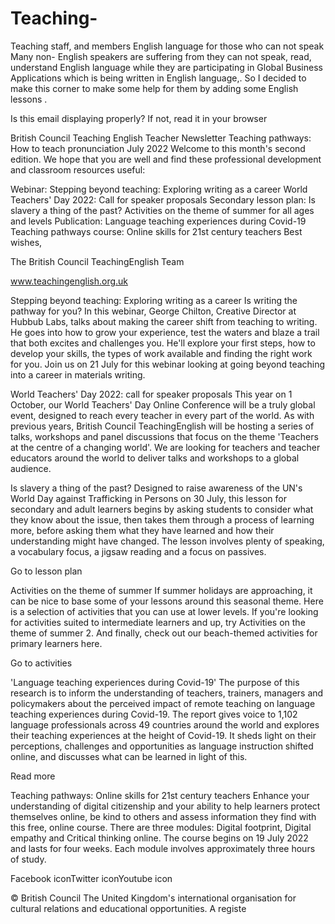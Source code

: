 # Teaching-
Teaching staff, and members English language for those who can not speak 
Many non- English speakers are suffering from they  can not speak, read, understand English language while they are participating in Global  Business Applications which is being written in English language,. 
So I decided to make this corner to make some help for them by adding some English lessons
. 

 
Is this email displaying properly? If not, read it in your browser

British Council Teaching English Teacher Newsletter
Teaching pathways: How to teach pronunciation
July 2022
Welcome to this month's second edition. We hope that you are well and find these professional development and classroom resources useful:

Webinar: Stepping beyond teaching: Exploring writing as a career
World Teachers' Day 2022: Call for speaker proposals
Secondary lesson plan: Is slavery a thing of the past?
Activities on the theme of summer for all ages and levels
Publication: Language teaching experiences during Covid-19
Teaching pathways course: Online skills for 21st century teachers
Best wishes,

The British Council TeachingEnglish Team

www.teachingenglish.org.uk

 
 

 
Stepping beyond teaching: Exploring writing as a career
Is writing the pathway for you? In this webinar, George Chilton, Creative Director at Hubbub Labs, talks about making the career shift from teaching to writing. He goes into how to grow your experience, test the waters and blaze a trail that both excites and challenges you. He'll explore your first steps, how to develop your skills, the types of work available and finding the right work for you. Join us on 21 July for this webinar looking at going beyond teaching into a career in materials writing.


 
World Teachers' Day 2022: call for speaker proposals
This year on 1 October, our World Teachers' Day Online Conference will be a truly global event, designed to reach every teacher in every part of the world. As with previous years, British Council TeachingEnglish will be hosting a series of talks, workshops and panel discussions that focus on the theme 'Teachers at the centre of a changing world'. We are looking for teachers and teacher educators around the world to deliver talks and workshops to a global audience.

 


 
Is slavery a thing of the past?
Designed to raise awareness of the UN's World Day against Trafficking in Persons on 30 July, this lesson for secondary and adult learners begins by asking students to consider what they know about the issue, then takes them through a process of learning more, before asking them what they have learned and how their understanding might have changed. The lesson involves plenty of speaking, a vocabulary focus, a jigsaw reading and a focus on passives.

 
Go to lesson plan

 
Activities on the theme of summer
If summer holidays are approaching, it can be nice to base some of your lessons around this seasonal theme. Here is a selection of activities that you can use at lower levels. If you're looking for activities suited to intermediate learners and up, try Activities on the theme of summer 2. And finally, check out our beach-themed activities for primary learners here.

 
Go to activities

 
'Language teaching experiences during Covid-19'
The purpose of this research is to inform the understanding of teachers, trainers, managers and policymakers about the perceived impact of remote teaching on language teaching experiences during Covid-19. The report gives voice to 1,102 language professionals across 49 countries around the world and explores their teaching experiences at the height of Covid-19. It sheds light on their perceptions, challenges and opportunities as language instruction shifted online, and discusses what can be learned in light of this.

 
Read more

 
Teaching pathways: Online skills for 21st century teachers
Enhance your understanding of digital citizenship and your ability to help learners protect themselves online, be kind to others and assess information they find with this free, online course. There are three modules: Digital footprint, Digital empathy and Critical thinking online. The course begins on 19 July 2022 and lasts for four weeks. Each module involves approximately three hours of study.

 

 

 
 

 
Facebook iconTwitter iconYoutube icon
 
© British Council
The United Kingdom's international organisation for cultural relations and educational opportunities. A registe


